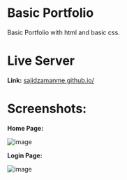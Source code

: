 # Basic Portfolio
Basic Portfolio with html and basic css. <br>
# Live Server 
<b>Link:</b> [sajidzamanme.github.io/](https://sajidzamanme.github.io/)

# Screenshots:
<b>Home Page:</b>

![image](https://github.com/user-attachments/assets/0e35e857-7465-4c2d-ac06-e0907c63d9ad)

<b>Login Page:</b>

![image](https://github.com/user-attachments/assets/9003c613-ee5d-4f92-96a6-fe701a3e7d21)
